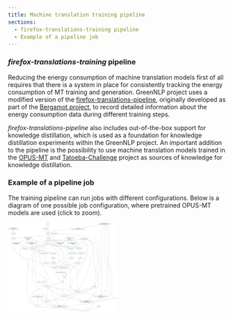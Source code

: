 ```yaml
---
title: Machine translation training pipeline
sections:
  - firefox-translations-training pipeline
  - Example of a pipeline job
---
```


### _firefox-translations-training_ pipeline

Reducing the energy consumption of machine translation models first of all requires that there is a system in place for consistently tracking the energy consumption of MT training and generation. GreenNLP project uses a modified version of the [firefox-translations-pipeline](https://github.com/GreenNLP/firefox-translations-training), originally developed as part of the [Bergamot project](https://browser.mt/), to record detailed information about the energy consumption data during different training steps.  

_firefox-translations-pipeline_ also includes out-of-the-box support for knowledge distillation, which is used as a foundation for knowledge distillation experiments within the GreenNLP project. An important addition to the pipeline is the possibility to use machine translation models trained in the [OPUS-MT](https://github.com/Helsinki-NLP/Opus-MT) and [Tatoeba-Challenge](https://github.com/Helsinki-NLP/Tatoeba-Challenge) project as sources of knowledge for knowledge distillation.

### Example of a pipeline job

The training pipeline can run jobs with different configurations. Below is a diagram of one possible job configuration, where pretrained OPUS-MT models are used (click to zoom).

<div class="screenshot-holder">
   <a href="assets/images/DAG.png" data-title="Pipeline" data-toggle="lightbox"><img class="img-responsive" src="assets/images/DAG.png" width="50%" heigh="50%" alt="screenshot" margin-left="0" /></a>
   <a class="mask" href="assets/images/DAG.png" data-title="Pipeline" data-toggle="lightbox"><i class="icon fa fa-search-plus"></i></a>
  </div>
